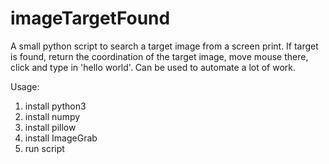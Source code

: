 # imageTargetFound

A small python script to search a target image from a screen print. If target is found, return the coordination of the target image, move mouse there, click and type in 'hello world'. Can be used to automate a lot of work.

Usage:
1. install python3
2. install numpy
3. install pillow
4. install ImageGrab
5. run script
